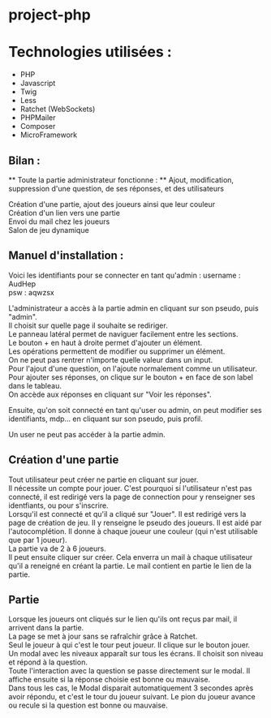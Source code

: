 # project-php

# Technologies utilisées : 
- PHP
- Javascript
- Twig
- Less
- Ratchet (WebSockets)
- PHPMailer
- Composer
- MicroFramework

## Bilan : 
** Toute la partie administrateur fonctionne : **
Ajout, modification, suppression d'une question, de ses réponses, et des utilisateurs


Création d'une partie, ajout des joueurs ainsi que leur couleur<br>
Création d'un lien vers une partie<br>
Envoi du mail chez les joueurs<br>
Salon de jeu dynamique<br>

## Manuel d'installation : 
Voici les identifiants pour se connecter en tant qu'admin : 
username : AudHep  
psw : aqwzsx

L'administrateur a accès à la partie admin en cliquant sur son pseudo, puis "admin".<br>
Il choisit sur quelle page il souhaite se rediriger.<br>
Le panneau latéral permet de naviguer facilement entre les sections.<br>
Le bouton + en haut à droite permet d'ajouter un élément.<br>
Les opérations permettent de modifier ou supprimer un élément.<br>
On ne peut pas rentrer n'importe quelle valeur dans un input.<br>
Pour l'ajout d'une question, on l'ajoute normalement comme un utilisateur. Pour ajouter ses réponses, on clique sur le bouton + en face de son label dans le tableau.<br>
On accède aux réponses en cliquant sur "Voir les réponses".<br>

Ensuite, qu'on soit connecté en tant qu'user ou admin, on peut modifier ses identifiants, mdp... en cliquant sur son pseudo, puis profil.

Un user ne peut pas accéder à la partie admin.

## Création d'une partie

Tout utilisateur peut créer ne partie en cliquant sur jouer.<br>
Il nécessite un compte pour jouer. C'est pourquoi si l'utilisateur n'est pas connecté, il est redirigé vers la page de connection pour y renseigner ses identfiants, ou pour s'inscrire.<br>
Lorsqu'il est connecté et qu'il a cliqué sur "Jouer". Il est redirigé vers la page de création de jeu. Il y renseigne le pseudo des joueurs. Il est aidé par l'autocomplétion. Il donne à chaque joueur une couleur (qui n'est utilisable que par 1 joueur).<br>
La partie va de 2 à 6 joueurs.<br>
Il peut ensuite cliquer sur créer. Cela enverra un mail à chaque utilisateur qu'il a reneigné en créant la partie.
Le mail contient en partie le lien de la partie.

## Partie

Lorsque les joueurs ont cliqués sur le lien qu'ils ont reçus par mail, il arrivent dans la partie.<br>
La page se met à jour sans se rafraîchir grâce à Ratchet.<br>
Seul le joueur à qui c'est le tour peut joueur. Il clique sur le bouton jouer.<br>
Un modal avec les niveaux apparaît sur tous les écrans. Il choisit son niveau et répond à la question.<br>
Toute l'interaction avec la question se passe directement sur le modal. Il affiche ensuite si la réponse choisie est bonne ou mauvaise.<br>
Dans tous les cas, le Modal disparait automatiquement 3 secondes après avoir répondu, et c'est le tour du joueur suivant. 
Le pion du joueur avance ou recule si la question est bonne ou mauvaise.